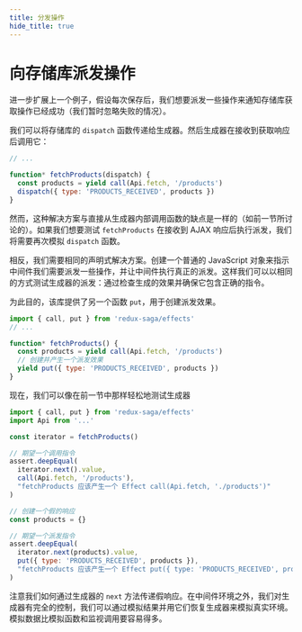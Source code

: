 ```yaml
---
title: 分发操作
hide_title: true
---
```


# 向存储库派发操作

进一步扩展上一个例子，假设每次保存后，我们想要派发一些操作来通知存储库获取操作已经成功（我们暂时忽略失败的情况）。

我们可以将存储库的 `dispatch` 函数传递给生成器。然后生成器在接收到获取响应后调用它：

```javascript
// ...

function* fetchProducts(dispatch) {
  const products = yield call(Api.fetch, '/products')
  dispatch({ type: 'PRODUCTS_RECEIVED', products })
}
```

然而，这种解决方案与直接从生成器内部调用函数的缺点是一样的（如前一节所讨论的）。如果我们想要测试 `fetchProducts` 在接收到 AJAX 响应后执行派发，我们将需要再次模拟 `dispatch` 函数。

相反，我们需要相同的声明式解决方案。创建一个普通的 JavaScript 对象来指示中间件我们需要派发一些操作，并让中间件执行真正的派发。这样我们可以以相同的方式测试生成器的派发：通过检查生成的效果并确保它包含正确的指令。

为此目的，该库提供了另一个函数 `put`，用于创建派发效果。

```javascript
import { call, put } from 'redux-saga/effects'
// ...

function* fetchProducts() {
  const products = yield call(Api.fetch, '/products')
  // 创建并产生一个派发效果
  yield put({ type: 'PRODUCTS_RECEIVED', products })
}
```

现在，我们可以像在前一节中那样轻松地测试生成器

```javascript
import { call, put } from 'redux-saga/effects'
import Api from '...'

const iterator = fetchProducts()

// 期望一个调用指令
assert.deepEqual(
  iterator.next().value,
  call(Api.fetch, '/products'),
  "fetchProducts 应该产生一个 Effect call(Api.fetch, './products')"
)

// 创建一个假的响应
const products = {}

// 期望一个派发指令
assert.deepEqual(
  iterator.next(products).value,
  put({ type: 'PRODUCTS_RECEIVED', products }),
  "fetchProducts 应该产生一个 Effect put({ type: 'PRODUCTS_RECEIVED', products })"
)
```

注意我们如何通过生成器的 `next` 方法传递假响应。在中间件环境之外，我们对生成器有完全的控制，我们可以通过模拟结果并用它们恢复生成器来模拟真实环境。模拟数据比模拟函数和监视调用要容易得多。
